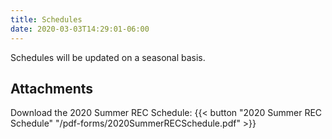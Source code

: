 ```yaml
---
title: Schedules
date: 2020-03-03T14:29:01-06:00
---
```


Schedules will be updated on a seasonal basis.

## Attachments

  Download the 2020 Summer REC Schedule:  {{< button "2020 Summer REC Schedule" "/pdf-forms/2020SummerRECSchedule.pdf" >}}
